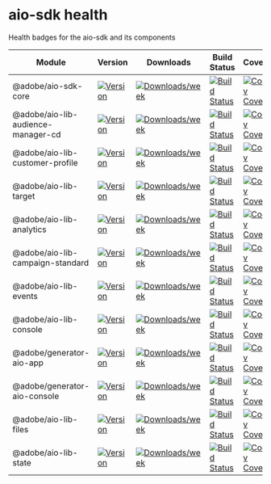 <!--
Copyright Adobe. All rights reserved.
This file is licensed to you under the Apache License, Version 2.0 (the "License");
you may not use this file except in compliance with the License. You may obtain a copy
of the License at http://www.apache.org/licenses/LICENSE-2.0

Unless required by applicable law or agreed to in writing, software distributed under
the License is distributed on an "AS IS" BASIS, WITHOUT WARRANTIES OR REPRESENTATIONS
OF ANY KIND, either express or implied. See the License for the specific language
governing permissions and limitations under the License.
-->

<!--
DON'T GENERATE MANUALLY!
1. Modify the health.json file
2. Run `npm run gen-health`
3. Replace the table below with the output of the command
-->

# aio-sdk health
Health badges for the aio-sdk and its components

| Module | Version | Downloads | Build Status | Coverage  | Issues | Pull Requests |
|---|---|---|---|---|---|---|
| @adobe/aio-sdk-core  | [![Version](https://img.shields.io/npm/v/@adobe/aio-sdk-core.svg)](https://npmjs.org/package/@adobe/aio-sdk-core)| [![Downloads/week](https://img.shields.io/npm/dw/@adobe/aio-sdk-core.svg)](https://npmjs.org/package/@adobe/aio-sdk-core)| [![Build Status](https://travis-ci.com/adobe/aio-sdk-core.svg?branch=master)](https://travis-ci.com/adobe/aio-sdk-core)| [![Codecov Coverage](https://img.shields.io/codecov/c/github/adobe/aio-sdk-core/master.svg?style=flat-square)](https://codecov.io/gh/adobe/aio-sdk-core/)| [![Github Issues](https://img.shields.io/github/issues/adobe/aio-sdk-core.svg)](https://github.com/adobe/aio-sdk-core/issues)| [![Github Pull Requests](https://img.shields.io/github/issues-pr/adobe/aio-sdk-core.svg)](https://github.com/adobe/aio-sdk-core/pulls)|
| @adobe/aio-lib-audience-manager-cd  | [![Version](https://img.shields.io/npm/v/@adobe/aio-lib-audience-manager-cd.svg)](https://npmjs.org/package/@adobe/aio-lib-audience-manager-cd)| [![Downloads/week](https://img.shields.io/npm/dw/@adobe/aio-lib-audience-manager-cd.svg)](https://npmjs.org/package/@adobe/aio-lib-audience-manager-cd)| [![Build Status](https://travis-ci.com/adobe/aio-lib-audience-manager-cd.svg?branch=master)](https://travis-ci.com/adobe/aio-lib-audience-manager-cd)| [![Codecov Coverage](https://img.shields.io/codecov/c/github/adobe/aio-lib-audience-manager-cd/master.svg?style=flat-square)](https://codecov.io/gh/adobe/aio-lib-audience-manager-cd/)| [![Github Issues](https://img.shields.io/github/issues/adobe/aio-lib-audience-manager-cd.svg)](https://github.com/adobe/aio-lib-audience-manager-cd/issues)| [![Github Pull Requests](https://img.shields.io/github/issues-pr/adobe/aio-lib-audience-manager-cd.svg)](https://github.com/adobe/aio-lib-audience-manager-cd/pulls)|
| @adobe/aio-lib-customer-profile  | [![Version](https://img.shields.io/npm/v/@adobe/aio-lib-customer-profile.svg)](https://npmjs.org/package/@adobe/aio-lib-customer-profile)| [![Downloads/week](https://img.shields.io/npm/dw/@adobe/aio-lib-customer-profile.svg)](https://npmjs.org/package/@adobe/aio-lib-customer-profile)| [![Build Status](https://travis-ci.com/adobe/aio-lib-customer-profile.svg?branch=master)](https://travis-ci.com/adobe/aio-lib-customer-profile)| [![Codecov Coverage](https://img.shields.io/codecov/c/github/adobe/aio-lib-customer-profile/master.svg?style=flat-square)](https://codecov.io/gh/adobe/aio-lib-customer-profile/)| [![Github Issues](https://img.shields.io/github/issues/adobe/aio-lib-customer-profile.svg)](https://github.com/adobe/aio-lib-customer-profile/issues)| [![Github Pull Requests](https://img.shields.io/github/issues-pr/adobe/aio-lib-customer-profile.svg)](https://github.com/adobe/aio-lib-customer-profile/pulls)|
| @adobe/aio-lib-target  | [![Version](https://img.shields.io/npm/v/@adobe/aio-lib-target.svg)](https://npmjs.org/package/@adobe/aio-lib-target)| [![Downloads/week](https://img.shields.io/npm/dw/@adobe/aio-lib-target.svg)](https://npmjs.org/package/@adobe/aio-lib-target)| [![Build Status](https://travis-ci.com/adobe/aio-lib-target.svg?branch=master)](https://travis-ci.com/adobe/aio-lib-target)| [![Codecov Coverage](https://img.shields.io/codecov/c/github/adobe/aio-lib-target/master.svg?style=flat-square)](https://codecov.io/gh/adobe/aio-lib-target/)| [![Github Issues](https://img.shields.io/github/issues/adobe/aio-lib-target.svg)](https://github.com/adobe/aio-lib-target/issues)| [![Github Pull Requests](https://img.shields.io/github/issues-pr/adobe/aio-lib-target.svg)](https://github.com/adobe/aio-lib-target/pulls)|
| @adobe/aio-lib-analytics  | [![Version](https://img.shields.io/npm/v/@adobe/aio-lib-analytics.svg)](https://npmjs.org/package/@adobe/aio-lib-analytics)| [![Downloads/week](https://img.shields.io/npm/dw/@adobe/aio-lib-analytics.svg)](https://npmjs.org/package/@adobe/aio-lib-analytics)| [![Build Status](https://travis-ci.com/adobe/aio-lib-analytics.svg?branch=master)](https://travis-ci.com/adobe/aio-lib-analytics)| [![Codecov Coverage](https://img.shields.io/codecov/c/github/adobe/aio-lib-analytics/master.svg?style=flat-square)](https://codecov.io/gh/adobe/aio-lib-analytics/)| [![Github Issues](https://img.shields.io/github/issues/adobe/aio-lib-analytics.svg)](https://github.com/adobe/aio-lib-analytics/issues)| [![Github Pull Requests](https://img.shields.io/github/issues-pr/adobe/aio-lib-analytics.svg)](https://github.com/adobe/aio-lib-analytics/pulls)|
| @adobe/aio-lib-campaign-standard  | [![Version](https://img.shields.io/npm/v/@adobe/aio-lib-campaign-standard.svg)](https://npmjs.org/package/@adobe/aio-lib-campaign-standard)| [![Downloads/week](https://img.shields.io/npm/dw/@adobe/aio-lib-campaign-standard.svg)](https://npmjs.org/package/@adobe/aio-lib-campaign-standard)| [![Build Status](https://travis-ci.com/adobe/aio-lib-campaign-standard.svg?branch=master)](https://travis-ci.com/adobe/aio-lib-campaign-standard)| [![Codecov Coverage](https://img.shields.io/codecov/c/github/adobe/aio-lib-campaign-standard/master.svg?style=flat-square)](https://codecov.io/gh/adobe/aio-lib-campaign-standard/)| [![Github Issues](https://img.shields.io/github/issues/adobe/aio-lib-campaign-standard.svg)](https://github.com/adobe/aio-lib-campaign-standard/issues)| [![Github Pull Requests](https://img.shields.io/github/issues-pr/adobe/aio-lib-campaign-standard.svg)](https://github.com/adobe/aio-lib-campaign-standard/pulls)|
| @adobe/aio-lib-events  | [![Version](https://img.shields.io/npm/v/@adobe/aio-lib-events.svg)](https://npmjs.org/package/@adobe/aio-lib-events)| [![Downloads/week](https://img.shields.io/npm/dw/@adobe/aio-lib-events.svg)](https://npmjs.org/package/@adobe/aio-lib-events)| [![Build Status](https://travis-ci.com/adobe/aio-lib-events.svg?branch=master)](https://travis-ci.com/adobe/aio-lib-events)| [![Codecov Coverage](https://img.shields.io/codecov/c/github/adobe/aio-lib-events/master.svg?style=flat-square)](https://codecov.io/gh/adobe/aio-lib-events/)| [![Github Issues](https://img.shields.io/github/issues/adobe/aio-lib-events.svg)](https://github.com/adobe/aio-lib-events/issues)| [![Github Pull Requests](https://img.shields.io/github/issues-pr/adobe/aio-lib-events.svg)](https://github.com/adobe/aio-lib-events/pulls)|
| @adobe/aio-lib-console  | [![Version](https://img.shields.io/npm/v/@adobe/aio-lib-console.svg)](https://npmjs.org/package/@adobe/aio-lib-console)| [![Downloads/week](https://img.shields.io/npm/dw/@adobe/aio-lib-console.svg)](https://npmjs.org/package/@adobe/aio-lib-console)| [![Build Status](https://travis-ci.com/adobe/aio-lib-console.svg?branch=master)](https://travis-ci.com/adobe/aio-lib-console)| [![Codecov Coverage](https://img.shields.io/codecov/c/github/adobe/aio-lib-console/master.svg?style=flat-square)](https://codecov.io/gh/adobe/aio-lib-console/)| [![Github Issues](https://img.shields.io/github/issues/adobe/aio-lib-console.svg)](https://github.com/adobe/aio-lib-console/issues)| [![Github Pull Requests](https://img.shields.io/github/issues-pr/adobe/aio-lib-console.svg)](https://github.com/adobe/aio-lib-console/pulls)|
| @adobe/generator-aio-app  | [![Version](https://img.shields.io/npm/v/@adobe/generator-aio-app.svg)](https://npmjs.org/package/@adobe/generator-aio-app)| [![Downloads/week](https://img.shields.io/npm/dw/@adobe/generator-aio-app.svg)](https://npmjs.org/package/@adobe/generator-aio-app)| [![Build Status](https://travis-ci.com/adobe/generator-aio-app.svg?branch=master)](https://travis-ci.com/adobe/generator-aio-app)| [![Codecov Coverage](https://img.shields.io/codecov/c/github/adobe/generator-aio-app/master.svg?style=flat-square)](https://codecov.io/gh/adobe/generator-aio-app/)| [![Github Issues](https://img.shields.io/github/issues/adobe/generator-aio-app.svg)](https://github.com/adobe/generator-aio-app/issues)| [![Github Pull Requests](https://img.shields.io/github/issues-pr/adobe/generator-aio-app.svg)](https://github.com/adobe/generator-aio-app/pulls)|
| @adobe/generator-aio-console  | [![Version](https://img.shields.io/npm/v/@adobe/generator-aio-console.svg)](https://npmjs.org/package/@adobe/generator-aio-console)| [![Downloads/week](https://img.shields.io/npm/dw/@adobe/generator-aio-console.svg)](https://npmjs.org/package/@adobe/generator-aio-console)| [![Build Status](https://travis-ci.com/adobe/generator-aio-console.svg?branch=master)](https://travis-ci.com/adobe/generator-aio-console)| [![Codecov Coverage](https://img.shields.io/codecov/c/github/adobe/generator-aio-console/master.svg?style=flat-square)](https://codecov.io/gh/adobe/generator-aio-console/)| [![Github Issues](https://img.shields.io/github/issues/adobe/generator-aio-console.svg)](https://github.com/adobe/generator-aio-console/issues)| [![Github Pull Requests](https://img.shields.io/github/issues-pr/adobe/generator-aio-console.svg)](https://github.com/adobe/generator-aio-console/pulls)|
| @adobe/aio-lib-files  | [![Version](https://img.shields.io/npm/v/@adobe/aio-lib-files.svg)](https://npmjs.org/package/@adobe/aio-lib-files)| [![Downloads/week](https://img.shields.io/npm/dw/@adobe/aio-lib-files.svg)](https://npmjs.org/package/@adobe/aio-lib-files)| [![Build Status](https://travis-ci.com/adobe/aio-lib-files.svg?branch=master)](https://travis-ci.com/adobe/aio-lib-files)| [![Codecov Coverage](https://img.shields.io/codecov/c/github/adobe/aio-lib-files/master.svg?style=flat-square)](https://codecov.io/gh/adobe/aio-lib-files/)| [![Github Issues](https://img.shields.io/github/issues/adobe/aio-lib-files.svg)](https://github.com/adobe/aio-lib-files/issues)| [![Github Pull Requests](https://img.shields.io/github/issues-pr/adobe/aio-lib-files.svg)](https://github.com/adobe/aio-lib-files/pulls)|
| @adobe/aio-lib-state  | [![Version](https://img.shields.io/npm/v/@adobe/aio-lib-state.svg)](https://npmjs.org/package/@adobe/aio-lib-state)| [![Downloads/week](https://img.shields.io/npm/dw/@adobe/aio-lib-state.svg)](https://npmjs.org/package/@adobe/aio-lib-state)| [![Build Status](https://travis-ci.com/adobe/aio-lib-state.svg?branch=master)](https://travis-ci.com/adobe/aio-lib-state)| [![Codecov Coverage](https://img.shields.io/codecov/c/github/adobe/aio-lib-state/master.svg?style=flat-square)](https://codecov.io/gh/adobe/aio-lib-state/)| [![Github Issues](https://img.shields.io/github/issues/adobe/aio-lib-state.svg)](https://github.com/adobe/aio-lib-state/issues)| [![Github Pull Requests](https://img.shields.io/github/issues-pr/adobe/aio-lib-state.svg)](https://github.com/adobe/aio-lib-state/pulls)|
